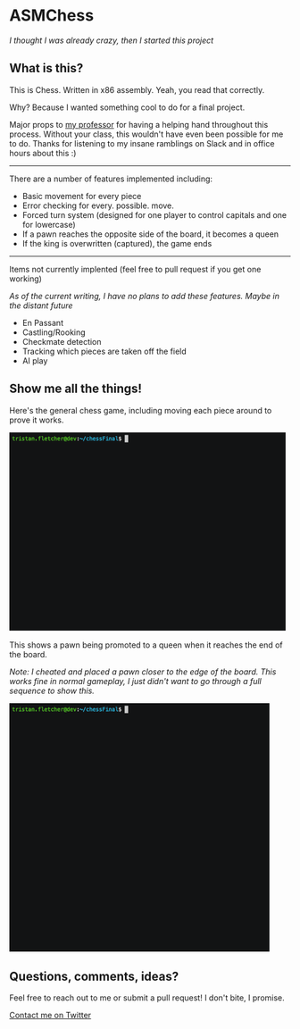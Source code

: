 # ASMChess
_I thought I was already crazy, then I started this project_

## What is this?

This is Chess. Written in x86 assembly. Yeah, you read that correctly. 

Why? Because I wanted something cool to do for a final project.

Major props to [my professor](https://github.com/rewzilla) for having a helping hand throughout this process. Without your class, this wouldn't have even been possible for me to do. Thanks for listening to my insane ramblings on Slack and in office hours about this :)

<hr>

There are a number of features implemented including:

* Basic movement for every piece
* Error checking for every. possible. move.
* Forced turn system (designed for one player to control capitals and one for lowercase)
* If a pawn reaches the opposite side of the board, it becomes a queen
* If the king is overwritten (captured), the game ends

<hr>

Items not currently implented (feel free to pull request if you get one working)

_As of the current writing, I have no plans to add these features. Maybe in the distant future_

* En Passant
* Castling/Rooking
* Checkmate detection
* Tracking which pieces are taken off the field
* AI play

## Show me all the things!

Here's the general chess game, including moving each piece around to prove it works.

[![Chess in Action](MEDIA/overall.gif)](https://asciinema.org/a/213446)

This shows a pawn being promoted to a queen when it reaches the end of the board.

_Note: I cheated and placed a pawn closer to the edge of the board. This works fine in normal gameplay, I just didn't want to go through a full sequence to show this._

[![Pawn being Promoted](MEDIA/pawn.gif)](https://asciinema.org/a/tsRWrfOEmKCSYKrUbhawYHDo1)

## Questions, comments, ideas?

Feel free to reach out to me or submit a pull request! I don't bite, I promise.

[Contact me on Twitter](https://twitter.com/cyclawps52)